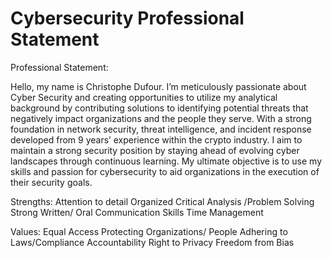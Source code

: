 # Cybersecurity Professional Statement
Professional Statement:

Hello, my name is Christophe Dufour. I’m meticulously passionate about Cyber Security and creating opportunities to utilize my analytical background by contributing solutions to identifying 
potential threats that negatively impact organizations and the people they serve. With a strong foundation in network security, threat intelligence, and incident response developed from 9 years’ experience 
within the crypto industry. I aim to maintain a strong security position by staying ahead of evolving cyber landscapes through continuous learning. My ultimate objective is to use my skills and passion 
for cybersecurity to aid organizations in the execution of their security goals.


Strengths: Attention to detail
           Organized
           Critical Analysis /Problem Solving
           Strong Written/ Oral Communication Skills
	         Time Management
	     
Values: Equal Access
	      Protecting Organizations/ People
	      Adhering to Laws/Compliance
        Accountability
        Right to Privacy
	      Freedom from Bias



